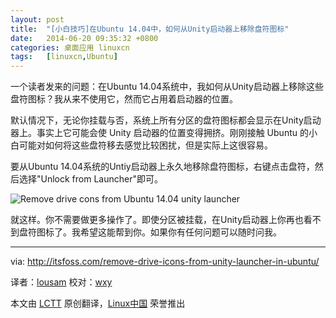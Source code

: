 ```yaml
---
layout: post
title:	"[小白技巧]在Ubuntu 14.04中，如何从Unity启动器上移除盘符图标"
date:	2014-06-20 09:35:32 +0800 
categories:	桌面应用 linuxcn 
tags:	[linuxcn,Ubuntu]
---
```



一个读者发来的问题：在Ubuntu 14.04系统中，我如何从Unity启动器上移除这些盘符图标？我从来不使用它，然而它占用着启动器的位置。


默认情况下，无论你挂载与否，系统上所有分区的盘符图标都会显示在Unity启动器上。事实上它可能会使 Unity 启动器的位置变得拥挤。刚刚接触 Ubuntu 的小白可能对如何将这些盘符移去感觉比较困扰，但是实际上这很容易。


要从Ubuntu 14.04系统的Untiy启动器上永久地移除盘符图标，右键点击盘符，然后选择"Unlock from Launcher"即可。


![Remove drive cons from Ubuntu 14.04 unity launcher](/Asserts/Images//attachment/album/201406/20/093534gmdlzpgji4g6icgf.jpeg)


就这样。你不需要做更多操作了。即使分区被挂载，在Unity启动器上你再也看不到盘符图标了。我希望这能帮到你。如果你有任何问题可以随时问我。




---


via: <http://itsfoss.com/remove-drive-icons-from-unity-launcher-in-ubuntu/>


译者：[lousam](https://github.com/lousam) 校对：[wxy](https://github.com/wxy)


本文由 [LCTT](https://github.com/LCTT/TranslateProject) 原创翻译，[Linux中国](http://linux.cn/) 荣誉推出
